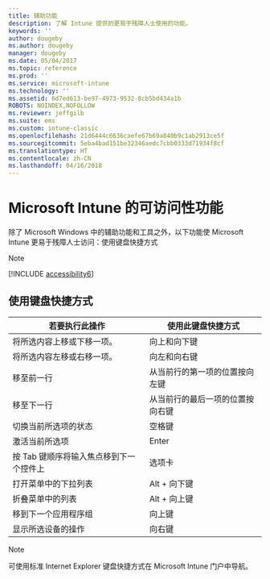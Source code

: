 ```yaml
---
title: 辅助功能
description: 了解 Intune 提供的更易于残障人士使用的功能。
keywords: ''
author: dougeby
ms.author: dougeby
manager: dougeby
ms.date: 05/04/2017
ms.topic: reference
ms.prod: ''
ms.service: microsoft-intune
ms.technology: ''
ms.assetid: 6d7ed613-be97-4973-9532-8cb5bd434a1b
ROBOTS: NOINDEX,NOFOLLOW
ms.reviewer: jeffgilb
ms.suite: ems
ms.custom: intune-classic
ms.openlocfilehash: 21d6444c6636caefe67b69a840b9c1ab2913ce5f
ms.sourcegitcommit: 5eba4bad151be32346aedc7cbb0333d71934f8cf
ms.translationtype: HT
ms.contentlocale: zh-CN
ms.lasthandoff: 04/16/2018
---
```

# <a name="accessibility-features-of-microsoft-intune"></a>Microsoft Intune 的可访问性功能
除了 Microsoft Windows 中的辅助功能和工具之外，以下功能使 Microsoft Intune 更易于残障人士访问：使用键盘快捷方式

> [!NOTE]
> [!INCLUDE [accessibility6](./includes/accessibility6_md.md)]

## <a name="using-keyboard-shortcuts"></a>使用键盘快捷方式

|                        若要执行此操作                         |            使用此键盘快捷方式             |
|-----------------------------------------------------------|---------------------------------------------------|
|          将所选内容上移或下移一项。          |                 向上和向下键                 |
|        将所选内容左移或右移一项。         |               向左和向右键                |
|                 移至前一行                  | 从当前行的第一项的位置按向左键 |
|                   移至下一行                    | 从当前行的最后一项的位置按向右键 |
|      切换当前所选项的状态      |                     空格键                      |
|           激活当前所选项            |                       Enter                       |
| 按 Tab 键顺序将输入焦点移到下一个控件上 |                        选项卡                        |
|             打开菜单中的下拉列表             |                 Alt + 向下键                  |
|                折叠菜单中的列表                |                  Alt + 向上键                   |
|            移到下一个应用程序组             |                     向上键                      |
|         显示所选设备的操作         |                    向右键                    |

> [!NOTE]
> 可使用标准 Internet Explorer 键盘快捷方式在 Microsoft Intune 门户中导航。
